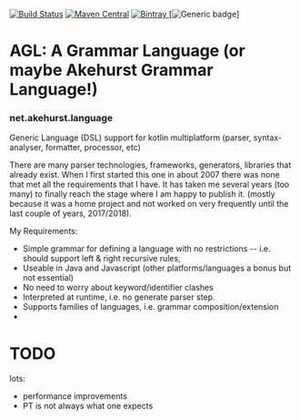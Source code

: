 [![Build Status](https://travis-ci.org/dhakehurst/net.akehurst.language.svg?branch=master)](https://travisci.org/dhakehurst/net.akehurst.language)
[![Maven Central](https://maven-badges.herokuapp.com/maven-central/net.akehurst.language/agl-processor/badge.svg)](https://maven-badges.herokuapp.com/maven-central/language/agl-processor)
[ ![Bintray](https://api.bintray.com/packages/dhakehurst/maven/net.akehurst.language/images/download.svg) ](https://bintray.com/dhakehurst/maven/net.akehurst.language/_latestVersion)
[![Generic badge](https://img.shields.io/badge/Kotlin-v1.3.71-green)]

# AGL: A Grammar Language (or maybe Akehurst Grammar Language!)
### net.akehurst.language

Generic Language (DSL) support for kotlin multiplatform (parser, syntax-analyser, formatter, processor, etc)

There are many parser technologies, frameworks, generators, libraries
that already exist. When I first started this one in about 2007 there was none that
met all the requirements that I have. It has taken me several years (too many) to finally
reach the stage where I am happy to publish it. (mostly because it was a home project and not
worked on very frequently until the last couple of years, 2017/2018).

My Requirements:

 - Simple grammar for defining a language with no restrictions
 -- i.e. should support left & right recursive rules,
 - Useable in Java and Javascript (other platforms/languages a bonus but not essential)
 - No need to worry about keyword/identifier clashes
 - Interpreted at runtime, i.e. no generate parser step.
 - Supports families of languages, i.e. grammar composition/extension
 - 


# TODO

lots:
 - performance improvements
 - PT is not always what one expects
 
